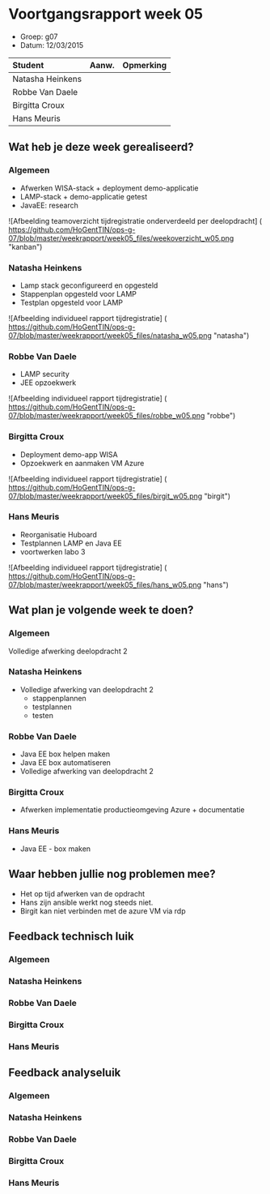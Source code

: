 # Voortgangsrapport week 05

* Groep: g07
* Datum: 12/03/2015

| Student          | Aanw. | Opmerking |
| :---             | :---  | :---      |
| Natasha Heinkens |       |           |
| Robbe Van Daele  |       |           |
| Birgitta Croux   |       |           |
| Hans Meuris      |       |           |

## Wat heb je deze week gerealiseerd?

### Algemeen

* Afwerken WISA-stack + deployment demo-applicatie
* LAMP-stack + demo-applicatie getest
* JavaEE: research

![Afbeelding teamoverzicht tijdregistratie onderverdeeld per deelopdracht] ( https://github.com/HoGentTIN/ops-g-07/blob/master/weekrapport/week05_files/weekoverzicht_w05.png "kanban")

### Natasha Heinkens

* Lamp stack geconfigureerd en opgesteld
* Stappenplan opgesteld voor LAMP
* Testplan opgesteld voor LAMP

![Afbeelding individueel rapport tijdregistratie] ( https://github.com/HoGentTIN/ops-g-07/blob/master/weekrapport/week05_files/natasha_w05.png "natasha")

### Robbe Van Daele

* LAMP security
* JEE opzoekwerk

![Afbeelding individueel rapport tijdregistratie] ( https://github.com/HoGentTIN/ops-g-07/blob/master/weekrapport/week05_files/robbe_w05.png "robbe")

### Birgitta Croux

* Deployment demo-app WISA
* Opzoekwerk en aanmaken VM Azure

![Afbeelding individueel rapport tijdregistratie] ( https://github.com/HoGentTIN/ops-g-07/blob/master/weekrapport/week05_files/birgit_w05.png "birgit")

### Hans Meuris

* Reorganisatie Huboard
* Testplannen LAMP en Java EE
* voortwerken labo 3

![Afbeelding individueel rapport tijdregistratie] ( https://github.com/HoGentTIN/ops-g-07/blob/master/weekrapport/week05_files/hans_w05.png "hans")

## Wat plan je volgende week te doen?

### Algemeen  
Volledige afwerking deelopdracht 2

### Natasha Heinkens  
  * Volledige afwerking van deelopdracht 2
    * stappenplannen
    * testplannen
    * testen  

### Robbe Van Daele
* Java EE box helpen maken
* Java EE box automatiseren
* Volledige afwerking van deelopdracht 2

### Birgitta Croux  
* Afwerken implementatie productieomgeving Azure + documentatie


### Hans Meuris

* Java EE - box maken

## Waar hebben jullie nog problemen mee?

* Het op tijd afwerken van de opdracht
* Hans zijn ansible werkt nog steeds niet.
* Birgit kan niet verbinden met de azure VM via rdp

## Feedback technisch luik

### Algemeen

### Natasha Heinkens
### Robbe Van Daele
### Birgitta Croux
### Hans Meuris

## Feedback analyseluik

### Algemeen

### Natasha Heinkens
### Robbe Van Daele
### Birgitta Croux
### Hans Meuris

